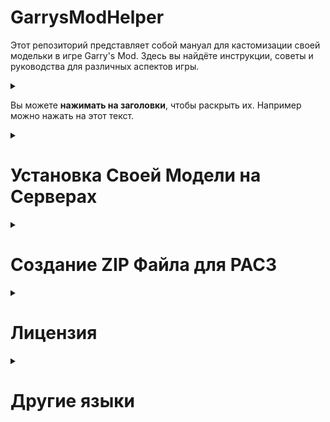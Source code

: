 # GarrysModHelper
Этот репозиторий представляет собой мануал для кастомизации своей модельки в игре Garry's Mod. Здесь вы найдёте инструкции, советы и руководства для различных аспектов игры.

<details>
<summary>

Вы можете **нажимать на заголовки**, чтобы раскрыть их. Например можно нажать на этот текст.
</summary>

Да, вот так :thumbsup:.
</details>
<details>
<summary>

# Установка Своей Модели на Серверах
</summary>

Чтобы установить свою модельку на сервере необходимо, чтобы на сервере был установлен аддон [Outfitter](https://steamcommunity.com/sharedfiles/filedetails/?id=882463775) или [PAC3](https://steamcommunity.com/sharedfiles/filedetails/?id=104691717), либо аддоны, подобные Outfitter. Их можно найти сразу, если зажать кнопку <kbd>C</kbd>.

* Чтобы поставить модельку в [Outfitter](https://steamcommunity.com/sharedfiles/filedetails/?id=882463775) достаточно выбрать PlayerModel в мастерской Steam

* Чтобы поставить модельку в [PAC3](https://steamcommunity.com/sharedfiles/filedetails/?id=104691717) необходимо сделать следующее:
  1. Чтобы изменить свою модельку в PAC3 необходимо зайти в меню PAC3 через <kbd>C</kbd>-меню. Далее необходимо нажать <kbd>ПКМ</kbd>, чтобы вызвать контекстное меню и нажать на `Entity`.

      ![Image Add menu context image.](/images/pac3/context_add_menu.png)

  2. После этого необходимо добавить ссылку на [`*.zip` архив](#создание-zip-файла-для-pac3) с моделькой в поле `model`. Который содержит файлы с моделькой. Чтобы создать `*.zip` файл необходимо перейти к пункту [Создание ZIP файла для PAC3](#создание-zip-файла-для-pac3).
 
      ![URL field for model in entity.](/images/pac3/url_field_for_model_in_entity.png)

  3. Дальше необходимо нажать на кнопку `wear`. Она находится в верхней менюшке `pac` > `wear`.

      ![How to wear pac.](/images/pac3/how_to_wear.png)
</details>
<details>
<summary>

# Создание ZIP Файла для PAC3
</summary>
<details>
<summary>

## Описание ZIP Файла для PAC3
</summary>

В `*.zip` файле должно быть минимум 6 файлов (не включая текстуры):
| Тип файла | Описание файла |
| --- | ---  |
| `*.dx80.vtx`   | Файл текстурных координат для DirectX 8.0 |
| `*.dx90.vtx`   | Файл текстурных координат для DirectX 9.0 |
| `*.mdl`        | Файл модели |
| `*.phy`        | Файл физической модели (коллизии) |
| `*.sw.vtx`     | Файл текстурных координат для Source Engine Shader (прошлые версии) |
| `*.vvd`        | Файл вершин и анимаций модели |

Также необходимо добавить ещё 2 типа файлов:
| Тип файла | Описание файла |
| --- | --- |
| `*.vmt` | Файл описания параметров текстуры |
| `*.vtf` | Файл с изображением текстуры |

Если декомпилировать модель, то она будет выглядеть в виде нескольких файлов: `*.smd`, `*.vta` и `*.qc`. Именно в `*.smd` файле и будут находится материалы:

![Blender materials on head](/images/model/blender_materials_on_head.png)

![Explorer vmt on head](/images/model/explorer_vmt_on_head.png)

Вы можете перекинуть все необходимые файлы в `*.zip` архив. Вот несколько правил для создания корректного архива:

> [!CAUTION]
> Создавать архив необходимо без сжатия.

> [!CAUTION]
> Вы должны скинуть только один `*.mdl` файл и все относящиеся к нему файлы.

> [!IMPORTANT]
> Если у модели есть несколько `*.vmt` файлов с одинаковым названием, то модель не будет корректно отображаться.

> [!TIP]
> Вы можете скинуть все файлы в архив, не создавая папок. Так PAC3 будет работать корректнее.
</details>
<details>
<summary>

## Создание Корректной Ссылки
</summary>

PAC3 скачивает модель и устанавливает её на вашего игрового персонажа. Однако PAC3 необходимо корректная ссылка, которая будет сразу открывать загрузку `*.zip` файла.

Большинство серверов поддерживают [OneDrive](https://onedrive.live.com/), [Google Drive](https://drive.google.com/drive/), [Dropbox](https://www.dropbox.com/) и [Imgur](https://imgur.com/).

Есть сервера Garry's Mod, на которых можно поставить ссылку на любой другой сервис, например [GitHub](https://github.com/), [Discord](https://discord.com/) и прочие...

> [!TIP]
> Советую ознакомиться с [официальной документацией](https://wiki.pac3.info/tutorial/hosting/) на создание ссылок.
<details>
<summary>

### OneDrive
</summary>

Вам необходимо конвертировать ссылку на сайте [Hosting custom content online | General | PAC3 Wiki](https://wiki.pac3.info/tutorial/hosting#onedrive). Для этого необходимо скопировать ссылку, которая даёт другим пользователям доступ к вашему файлу.

![Button share in OneDrive](/images/websites/button_share_one_drive.png)

Ссылку которую выдаст [сайт](https://wiki.pac3.info/tutorial/hosting#onedrive) можно будет [вставить в PAC3](#установка-своей-модели-на-серверах).
</details>
<details>
<summary>

### Google Drive
</summary>

В Google Drive вы можете нажать <kbd>ПКМ</kbd> на необходимый файл и открый доступ для чтения. Ссылку, которую вы скопируете можно будет [вставить в PAC3](#установка-своей-модели-на-серверах).
</details>
<details>
<summary>

### Dropbox
</summary>

Чтобы получить ссылку Dropbox необходимо скопировать ссылку и изменить параметр `dl=0` на `dl=1`.

![Button copy link on Dropbox upload file](/images/websites/button_copy_link_on_dropbox_upload_file.png)

Например ссылку `https://www.dropbox.com/s/8bj1qpkor7tbipu/logo.png?dl=0` нужно изменить на `https://www.dropbox.com/s/8bj1qpkor7tbipu/logo.png?dl=1`.
</details>
<details>
<summary>

### Imgur
</summary>

С ссылкой от Imgur ничего делать не нужно. Достаточно лишь скопировать и вставить её в поле материала или чего-то ещё.
</details>
<details>
<summary>

### GitHub
</summary>

После загрузки файла на GitHub необходимо скопировать Raw. После этого можно будет [вставить в PAC3](#установка-своей-модели-на-серверах).

![Button copy raw on GitHub](/images/websites/button_copy_raw_on_github.png)
</details>
<details>
<summary>

### Discord
</summary>

Чтобы получить ссылку на файл из Discord нужно нажать <kbd>ПКМ</kbd> и скопировать ссылку.
</details>
</details>
</details>
<details>
<summary>

# Лицензия
</summary>

GarrysModHelper © 2024 имеет лицензию Attribution-NonCommercial-NoDerivatives 4.0 International. Чтобы просмотреть копию этой лицензии, посетите [http://creativecommons.org/licenses/by-nc-nd/4.0/](http://creativecommons.org/licenses/by-nc-nd/4.0/).
</details>

<details>
<summary>

# Другие языки
</summary>

* [English version](/README.md)
* [Русская версия](/README_ru.md)
</details>